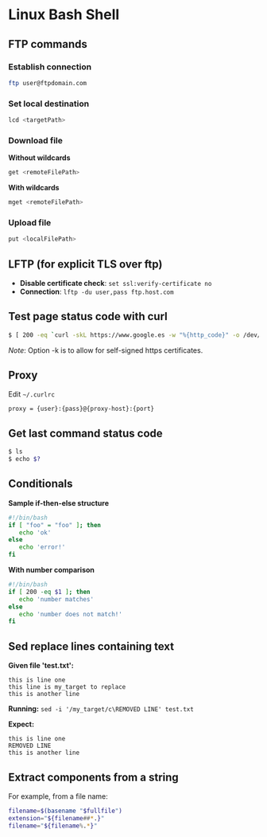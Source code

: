 # Linux Bash Shell

## FTP commands

### Establish connection

```bash
ftp user@ftpdomain.com
```

### Set local destination

```bash
lcd <targetPath>
```

### Download file

**Without wildcards**

```bash
get <remoteFilePath>
```

**With wildcards**

```bash
mget <remoteFilePath>
```

### Upload file

```bash
put <localFilePath>
```

## LFTP (for explicit TLS over ftp)

* **Disable certificate check**: `set ssl:verify-certificate no`
* **Connection**: `lftp -du user,pass ftp.host.com`

## Test page status code with curl

```bash
$ [ 200 -eq `curl -skL https://www.google.es -w "%{http_code}" -o /dev/null` ]
```

*Note*: Option -k is to allow for self-signed https certificates.

## Proxy

Edit `~/.curlrc`

```
proxy = {user}:{pass}@{proxy-host}:{port}
```

## Get last command status code

```bash
$ ls
$ echo $?
```

## Conditionals

**Sample if-then-else structure**

```bash
#!/bin/bash
if [ "foo" = "foo" ]; then
   echo 'ok'
else
   echo 'error!'
fi
```

**With number comparison**

```bash
#!/bin/bash
if [ 200 -eq $1 ]; then
   echo 'number matches'
else
   echo 'number does not match!'
fi
```

## Sed replace lines containing text

**Given file 'test.txt':**
```
this is line one
this line is my_target to replace
this is another line
```

**Running:**
`sed -i '/my_target/c\REMOVED LINE' test.txt`

**Expect:**

```
this is line one
REMOVED LINE
this is another line
```

## Extract components from a string

For example, from a file name:

```bash
filename=$(basename "$fullfile")
extension="${filename##*.}"
filename="${filename%.*}"
```